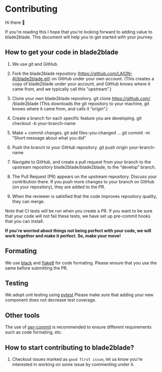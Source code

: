 # Contributing

Hi there 👋

If you're reading this I hope that you're looking forward to adding value to blade2blade. This document will help you to get started with your journey.

## How to get your code in blade2blade

1. We use git and GitHub.

2. Fork the blade2blade repository (https://github.com/LAION-AI/blade2blade.git) on GitHub under your own account. (This creates a copy of blade2blade under your account, and GitHub knows where it came from, and we typically call this “upstream”.)

3. Clone your own blade2blade repository. git clone https://github.com/ <your-account> /blade2blade (This downloads the git repository to your machine, git knows where it came from, and calls it “origin”.)

4. Create a branch for each specific feature you are developing. git checkout -b your-branch-name

5. Make + commit changes. git add files-you-changed ... git commit -m "Short message about what you did"

6. Push the branch to your GitHub repository. git push origin your-branch-name

7. Navigate to GitHub, and create a pull request from your branch to the upstream repository blade2blade/blade2blade, to the “develop” branch.

8. The Pull Request (PR) appears on the upstream repository. Discuss your contribution there. If you push more changes to your branch on GitHub (on your repository), they are added to the PR.

9. When the reviewer is satisfied that the code improves repository quality, they can merge.

Note that CI tests will be run when you create a PR. If you want to be sure that your code will not fail these tests, we have set up pre-commit hooks that you can install.

**If you're worried about things not being perfect with your code, we will work togethor and make it perfect. So, make your move!**

## Formating

We use [black](https://black.readthedocs.io/en/stable/) and [flake8](https://flake8.pycqa.org/en/latest/) for code formating. Please ensure that you use the same before submitting the PR.


## Testing
We adopt unit testing using [pytest](https://docs.pytest.org/en/latest/contents.html)
Please make sure that adding your new component does not decrease test coverage.

## Other tools
The use of [per-commit](https://pre-commit.com/) is recommended to ensure different requirements such as code formating, etc.

## How to start contributing to blade2blade?

1. Checkout issues marked as `good first issue`, let us know you're interested in working on some issue by commenting under it.
